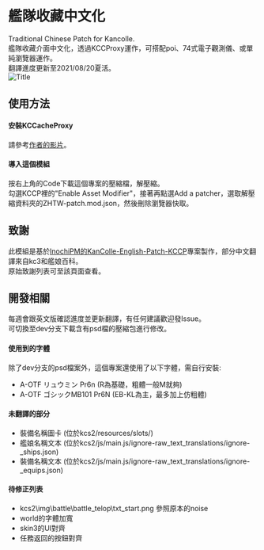 # 艦隊收藏中文化
Traditional Chinese Patch for Kancolle.\
艦隊收藏介面中文化，透過KCCProxy運作，可搭配poi、74式電子觀測儀、或單純瀏覽器運作。\
翻譯進度更新至2021/08/20夏活。\
![Title](https://i.imgur.com/mUIReZV.jpg)

## 使用方法
#### 安裝KCCacheProxy
請參考[作者的影片](https://www.youtube.com/watch?v=Dog1zKAAWeI)。

#### 導入這個模組
按右上角的Code下載這個專案的壓縮檔，解壓縮。\
勾選KCCP裡的"Enable Asset Modifier"，接著再點選Add a patcher，選取解壓縮資料夾的ZHTW-patch.mod.json，然後刪除瀏覽器快取。

## 致謝
此模組是基於[InochiPM的KanColle-English-Patch-KCCP](https://github.com/InochiPM/KanColle-English-Patch-KCCP)專案製作，部分中文翻譯來自kc3和艦娘百科。\
原始致謝列表可至該頁面查看。

## 開發相關
每週會跟英文版確認進度並更新翻譯，有任何建議歡迎發Issue。\
可切換至dev分支下載含有psd檔的壓縮包進行修改。

#### 使用到的字體
除了dev分支的psd檔案外，這個專案還使用了以下字體，需自行安裝:
- A-OTF リュウミン Pr6n (R為基礎，粗體一般M就夠)
- A-OTF ゴシックMB101 Pr6N (EB-KL為主，最多加上仿粗體)

#### 未翻譯的部分
- 裝備名稱圖卡 (位於kcs2/resources/slots/)
- 艦娘名稱文本 (位於kcs2/js/main.js/ignore-raw_text_translations/ignore-_ships.json)
- 裝備名稱文本 (位於kcs2/js/main.js/ignore-raw_text_translations/ignore-_equips.json)

#### 待修正列表
- kcs2\img\battle\battle_telop\txt_start.png 參照原本的noise
- world的字體加寬
- skin3的UI對齊
- 任務返回的按鈕對齊